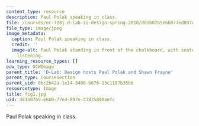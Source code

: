 ```yaml
---
content_type: resource
description: Paul Polak speaking in class.
file: /courses/ec-720j-d-lab-ii-design-spring-2010/d81b07b5e6b077ed897e23835890aefc_fig1.jpg
file_type: image/jpeg
image_metadata:
  caption: Paul Polak speaking in class.
  credit: ''
  image-alt: Paul Polak standing in front of the chalkboard, with seated students
    listening.
learning_resource_types: []
ocw_type: OCWImage
parent_title: 'D-Lab: Design hosts Paul Polak and Shawn Frayne'
parent_type: CourseSection
parent_uid: 0bc2b42a-1e14-3400-b076-13c1187b35bb
resourcetype: Image
title: fig1.jpg
uid: d81b07b5-e6b0-77ed-897e-23835890aefc
---
```

Paul Polak speaking in class.

